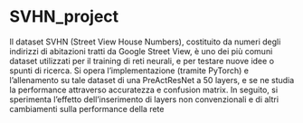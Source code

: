 # SVHN_project
Il dataset SVHN (Street View House Numbers), costituito da numeri degli indirizzi di abitazioni tratti da Google Street View, è uno dei più comuni dataset utilizzati per il training di reti neurali, e per testare nuove idee o spunti di ricerca. Si opera l’implementazione (tramite PyTorch) e l’allenamento su tale dataset di una PreActResNet a 50 layers, e se ne studia la performance attraverso accuratezza e confusion matrix. In seguito, si sperimenta l’effetto dell’inserimento di layers non convenzionali e di altri cambiamenti sulla performance della rete
